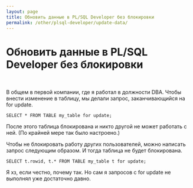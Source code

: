 ```yaml
---
layout: page
title: Обновить данные в PL/SQL Developer без блокировки
permalink: /other/plsql-developer/update-data/
---
```



# Обновить данные в PL/SQL Developer без блокировки

<br/>

В общем в первой компании, где я работал в должности DBA. Чтобы внести изменение в таблицу, мы делали запрос, заканчивающийся на for update.

    SELECT * FROM TABLE my_table for update;

После этого таблица блокирована и никто другой не может работать с ней. (По крайней мере так было настроено.)


Чтобы не блокировать работу других пользователей, можно написать запрос следующим образом. И тогда таблица не будет блокирована.

    SELECT t.rowid, t.* FROM TABLE my_table t for update;

Я хз, если честно, почему так. Но сам я запросов с for update не выполнял уже достаточно давно.
